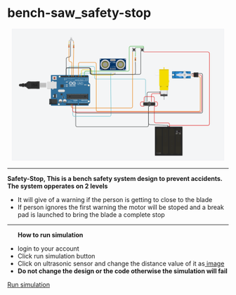 # bench-saw_safety-stop
<div align="center">
<img height = 300 src = "image.png">
</div>

<hr>

<b>Safety-Stop, This is a bench safety system design to prevent accidents. The system opperates on 2 levels</b>

<ul>
  <li>It will give of a warning if the person is getting to close to the blade</li>
  <li>If person ignores the first warning the motor will be stoped and a break pad is launched to bring the blade a complete stop</li>
</ul>

<hr>

<b><ul>How to run simulation</ul></b>
<ul>
   <li>login to your account</li>
   <li>Click run simulation button</li>
   <li>Click on ultrasonic sensor and change the distance value of it as<a href = "image3.JPG"> image</a> 
   <li><b>Do not change the design or the code otherwise the simulation will fail</b></li>
 </ul>
<a href= "https://www.tinkercad.com/things/0NPUeo6O6DL-copy-of-distance-sensor/editel?sharecode=_XHKV496FNcZSY7BAnVr2iPV2yq7PCCt7-F5Fnh6wIQ" >Run simulation</a>
